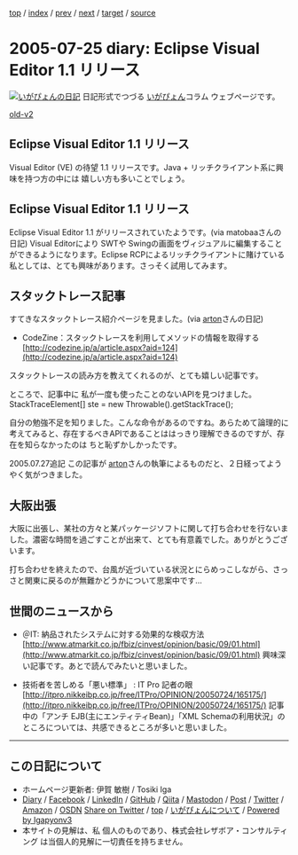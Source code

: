 [top](../index.html) 
 / [index](index.html) 
 / [prev](ig050722.html) 
 / [next](ig050726.html) 
 / [target](https://www.igapyon.jp/igapyon/diary/2005/ig050725.html) 
 / [source](https://github.com/igapyon/diary/blob/master/2005/ig050725.src.md) 

2005-07-25 diary: Eclipse Visual Editor 1.1 リリース
=====================================================================================================
[![いがぴょんの日記](https://www.igapyon.jp/igapyon/diary/images/iga200306s.jpg "いがぴょん")](https://www.igapyon.jp/igapyon/diary/memo/memoigapyon.html) 日記形式でつづる [いがぴょん](https://www.igapyon.jp/igapyon/diary/memo/memoigapyon.html)コラム ウェブページです。

[old-v2](ig050725-orig.html)

## Eclipse Visual Editor 1.1 リリース

Visual Editor (VE) の待望 1.1 リリースです。Java + リッチクライアント系に興味を持つ方の中には 嬉しい方も多いことでしょう。


## Eclipse Visual Editor 1.1 リリース

Eclipse Visual Editor 1.1 がリリースされていたようです。(via matobaaさんの日記)
Visual Editorにより SWTや Swingの画面をヴィジュアルに編集することができるようになります。Eclipse RCPによるリッチクライアントに賭けている私としては、とても興味があります。さっそく試用してみます。

## スタックトレース記事

すてきなスタックトレース紹介ページを見ました。(via [arton](http://arton.no-ip.info/diary/)さんの日記)

* CodeZine：スタックトレースを利用してメソッドの情報を取得する
  [http://codezine.jp/a/article.aspx?aid=124](http://codezine.jp/a/article.aspx?aid=124)

スタックトレースの読み方を教えてくれるのが、とても嬉しい記事です。

ところで、記事中に 私が一度も使ったことのないAPIを見つけました。
        StackTraceElement[] ste = new Throwable().getStackTrace();

自分の勉強不足を知りました。こんな命令があるのですね。あらためて論理的に考えてみると、存在するべきAPIであることははっきり理解できるのですが、存在を知らなかったのは ちと恥ずかしかったです。

2005.07.27追記 この記事が [arton](http://arton.no-ip.info/diary/)さんの執筆によるものだと、２日経ってようやく気がつきました。

## 大阪出張

大阪に出張し、某社の方々と某パッケージソフトに関して打ち合わせを行ないました。濃密な時間を過ごすことが出来て、とても有意義でした。ありがとうございます。

打ち合わせを終えたので、台風が近づいている状況とにらめっこしながら、さっさと関東に戻るのが無難かどうかについて思案中です…

## 世間のニュースから

* ＠IT: 納品されたシステムに対する効果的な検収方法
  [http://www.atmarkit.co.jp/fbiz/cinvest/opinion/basic/09/01.html](http://www.atmarkit.co.jp/fbiz/cinvest/opinion/basic/09/01.html)
  興味深い記事です。あとで読んでみたいと思いました。
  
* 技術者を苦しめる「悪い標準」 : IT Pro 記者の眼
  [http://itpro.nikkeibp.co.jp/free/ITPro/OPINION/20050724/165175/](http://itpro.nikkeibp.co.jp/free/ITPro/OPINION/20050724/165175/)
  記事中の「アンチ EJB(主にエンティティBean)」「XML Schemaの利用状況」のところについては、共感できるところが多いと思いました。


----------------------------------------------------------------------------------------------------

## この日記について

* ホームページ更新者: 伊賀 敏樹 / Tosiki Iga
* [Diary](https://www.igapyon.jp/igapyon/diary/) / [Facebook](https://www.facebook.com/igapyon) / [LinkedIn](https://www.linkedin.com/in/toshikiiga) / [GitHub](https://github.com/igapyon) / [Qiita](https://qiita.com/igapyon) / [Mastodon](https://social.vivaldi.net/@igapyon) / [Post](https://post.news/igapyon) / [Twitter](https://twitter.com/ToshikiIga) / [Amazon](https://www.amazon.co.jp/%E4%BC%8A%E8%B3%80-%E6%95%8F%E6%A8%B9/e/B004LTQWCQ) / [OSDN](https://ja.osdn.net/users/iga/)
[Share on Twitter](https://twitter.com/intent/tweet?hashtags=igapyon%2Cdiary%2C%E3%81%84%E3%81%8C%E3%81%B4%E3%82%87%E3%82%93&text=Eclipse+Visual+Editor+1.1+%E3%83%AA%E3%83%AA%E3%83%BC%E3%82%B9&url=https%3A%2F%2Fwww.igapyon.jp%2Figapyon%2Fdiary%2F2005%2Fig050725.html) / [top](../index.html) / [いがぴょんについて](https://www.igapyon.jp/igapyon/diary/memo/memoigapyon.html) / [Powered by Igapyonv3](https://github.com/igapyon/igapyonv3)
* 本サイトの見解は、私 個人のものであり、株式会社レザボア・コンサルティング は当個人的見解に一切責任を持ちません。 
